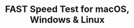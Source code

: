 ---
name: FAST Speed Test
url: 'https://fast.com/'
category: Utilities
title: 'FAST Speed Test for macOS, Windows & Linux'
key: fast-speed-test

---